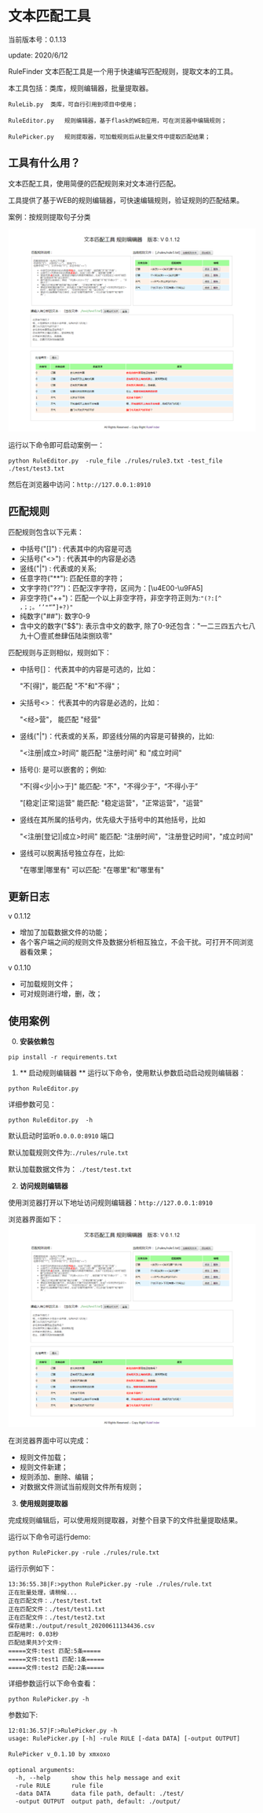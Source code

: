 # 文本匹配工具

当前版本号：0.1.13

update: 2020/6/12

RuleFinder 文本匹配工具是一个用于快速编写匹配规则，提取文本的工具。

本工具包括：类库，规则编辑器，批量提取器。

	RuleLib.py	类库，可自行引用到项目中使用；

	RuleEditor.py	规则编辑器，基于flask的WEB应用，可在浏览器中编辑规则；

	RulePicker.py	规则提取器，可加载规则后从批量文件中提取匹配结果；

## 工具有什么用？

文本匹配工具，使用简便的匹配规则来对文本进行匹配。

工具提供了基于WEB的规则编辑器，可快速编辑规则，验证规则的匹配结果。

案例：按规则提取句子分类

![案例1运行图][1]

  [1]: ./images/cap_v0.1.12.png

运行以下命令即可启动案例一：

```
python RuleEditor.py  -rule_file ./rules/rule3.txt -test_file ./test/test3.txt
```

然后在浏览器中访问：`http://127.0.0.1:8910`

## 匹配规则

匹配规则包含以下元素：

* 中括号("[]")  : 代表其中的内容是可选
* 尖括号("<>")  : 代表其中的内容是必选
* 竖线("|")     : 代表或的关系;
* 任意字符("**"): 匹配任意的字符；
* 文字字符("??")：匹配汉字字符，区间为：[\u4E00-\u9FA5]
* 非空字符("++")：匹配一个以上非空字符，非空字符正则为:`"(?:[^　 ，；;。‘’"“”]+?)"`
* 纯数字("##"): 数字0-9
* 含中文的数字("$$"): 表示含中文的数字, 除了0-9还包含："一二三四五六七八九十〇壹贰叁肆伍陆柒捌玖零"

匹配规则与正则相似，规则如下：

* 中括号[]： 代表其中的内容是可选的，比如：

	"不[得]"，能匹配 "不"和"不得"；

* 尖括号<>： 代表其中的内容是必选的，比如：

	"<经>营"， 能匹配 "经营"

* 竖线("|")：代表或的关系，即竖线分隔的内容是可替换的，比如:

	"<注册|成立>时间" 能匹配 "注册时间" 和 "成立时间" 

* 括号():   是可以嵌套的；例如:

	"不[得<少|小>于]" 能匹配: "不"，"不得少于”，“不得小于”

	"[稳定|正常]运营" 能匹配: "稳定运营"，"正常运营"，"运营" 

* 竖线在其所属的括号内，优先级大于括号中的其他括号，比如

	"<注册[登记]|成立>时间" 能匹配: "注册时间"，"注册登记时间"，"成立时间"

* 竖线可以脱离括号独立存在，比如:

	"在哪里|哪里有"  可以匹配: "在哪里"和"哪里有"

## 更新日志

v 0.1.12   

+ 增加了加载数据文件的功能；
+ 各个客户端之间的规则文件及数据分析相互独立，不会干扰。可打开不同浏览器看效果；

v 0.1.10

+ 可加载规则文件；
+ 可对规则进行增，删，改；


## 使用案例

0. **安装依赖包**
```
pip install -r requirements.txt
```

1. ** 启动规则编辑器 **
运行以下命令，使用默认参数启动启动规则编辑器：

```
python RuleEditor.py  
```

详细参数可见：
```
python RuleEditor.py  -h
```

默认启动时监听`0.0.0.0:8910` 端口

默认加载规则文件为:`./rules/rule.txt`

默认加载数据文件为： `./test/test.txt`


2. **访问规则编辑器**

使用浏览器打开以下地址访问规则编辑器：`http://127.0.0.1:8910`

浏览器界面如下：
![规则编辑器运行图][1]

  [1]: ./images/cap_v0.1.10.png

在浏览器界面中可以完成：

* 规则文件加载；
* 规则文件新建；
* 规则添加、删除、编辑；
* 对数据文件测试当前规则文件所有规则；

3. **使用规则提取器**

完成规则编辑后，可以使用规则提取器，对整个目录下的文件批量提取结果。

运行以下命令可运行demo:
```
python RulePicker.py -rule ./rules/rule.txt 
```

运行示例如下：
```
13:36:55.38|F:>python RulePicker.py -rule ./rules/rule.txt
正在批量处理，请稍候...
正在匹配文件：./test/test.txt
正在匹配文件：./test/test1.txt
正在匹配文件：./test/test2.txt
保存结果:./output/result_20200611134436.csv
匹配用时: 0.03秒
匹配结果共3个文件:
=====文件:test 匹配:5条=====
=====文件:test1 匹配:1条=====
=====文件:test2 匹配:2条=====
```


详细参数运行以下命令查看：
```
python RulePicker.py -h
```

参数如下:
```
12:01:36.57|F:>RulePicker.py -h
usage: RulePicker.py [-h] -rule RULE [-data DATA] [-output OUTPUT]

RulePicker v_0.1.10 by xmxoxo

optional arguments:
  -h, --help      show this help message and exit
  -rule RULE      rule file
  -data DATA      data file path, default: ./test/
  -output OUTPUT  output path, default: ./output/
```


